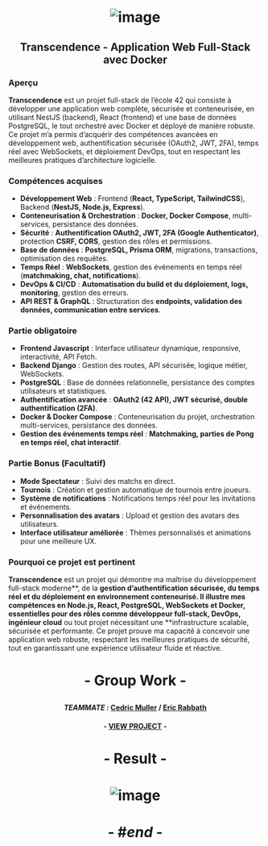 # <p align="center"> ![image](https://github.com/user-attachments/assets/bf5bb402-0ae5-4e0a-bba7-875501c3923f) </p>

## <p align="center"> Transcendence - Application Web Full-Stack avec Docker </p>

### Aperçu  
**Transcendence** est un projet full-stack de l’école 42 qui consiste à développer une application web complète, sécurisée et conteneurisée, en utilisant NestJS (backend), React (frontend) et une base de données PostgreSQL, le tout orchestré avec Docker et déployé de manière robuste. Ce projet m’a permis d’acquérir des compétences avancées en développement web, authentification sécurisée (OAuth2, JWT, 2FA), temps réel avec WebSockets, et déploiement DevOps, tout en respectant les meilleures pratiques d’architecture logicielle.

### Compétences acquises  
- **Développement Web** : Frontend (**React, TypeScript, TailwindCSS**), Backend (**NestJS, Node.js, Express**).  
- **Conteneurisation & Orchestration** : **Docker, Docker Compose**, multi-services, persistance des données.  
- **Sécurité** : **Authentification OAuth2, JWT, 2FA (Google Authenticator)**, protection **CSRF, CORS**, gestion des rôles et permissions.  
- **Base de données** : **PostgreSQL, Prisma ORM**, migrations, transactions, optimisation des requêtes.  
- **Temps Réel** : **WebSockets**, gestion des événements en temps réel (**matchmaking, chat, notifications**).  
- **DevOps & CI/CD** : **Automatisation du build et du déploiement, logs, monitoring**, gestion des erreurs.  
- **API REST & GraphQL** : Structuration des **endpoints, validation des données, communication entre services**.  

### Partie obligatoire  
- **Frontend Javascript** : Interface utilisateur dynamique, responsive, interactivité, API Fetch.  
- **Backend Django** : Gestion des routes, API sécurisée, logique métier, WebSockets.  
- **PostgreSQL** : Base de données relationnelle, persistance des comptes utilisateurs et statistiques.  
- **Authentification avancée** : **OAuth2 (42 API), JWT sécurisé, double authentification (2FA)**.  
- **Docker & Docker Compose** : Conteneurisation du projet, orchestration multi-services, persistance des données.  
- **Gestion des événements temps réel** : **Matchmaking, parties de Pong en temps réel, chat interactif**.  

### Partie Bonus (Facultatif)
- **Mode Spectateur** : Suivi des matchs en direct.  
- **Tournois** : Création et gestion automatique de tournois entre joueurs.  
- **Système de notifications** : Notifications temps réel pour les invitations et événements.  
- **Personnalisation des avatars** : Upload et gestion des avatars des utilisateurs.  
- **Interface utilisateur améliorée** : Thèmes personnalisés et animations pour une meilleure UX.  

### Pourquoi ce projet est pertinent  
**Transcendence** est un projet qui démontre ma maîtrise du développement full-stack moderne**, de la **gestion d’authentification sécurisée, du temps réel et du déploiement en environnement conteneurisé.  Il illustre mes compétences en Node.js, React, PostgreSQL, WebSockets et Docker, essentielles pour des rôles comme développeur full-stack, DevOps, ingénieur cloud** ou tout projet nécessitant une **infrastructure scalable, sécurisée et performante. Ce projet prouve ma capacité à concevoir une application web robuste, respectant les meilleures pratiques de sécurité, tout en garantissant une expérience utilisateur fluide et réactive.

# <p align="center">     </p>

# <p align="center"> - Group Work - </p>

#### <p align="center"> *TEAMMATE :* [Cedric Muller](https://github.com/aceyzz) / [Eric Rabbath](https://github.com/esrch) </p>

#### <p align="center"> - [VIEW PROJECT](https://github.com/aceyzz/ft_transcendence) - </p>

# <p align="center">     </p>

# <p align="center"> - Result - </p>

# <p align="center"> ![image](https://github.com/user-attachments/assets/3da40f89-c463-4936-a92c-b90f5979288e) </p>

# <p align="center"> - #*end* - </p>
